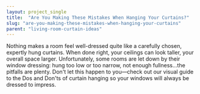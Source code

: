 ```yaml
---
layout: project_single
title:  "Are You Making These Mistakes When Hanging Your Curtains?"
slug: "are-you-making-these-mistakes-when-hanging-your-curtains"
parent: "living-room-curtain-ideas"
---
```

Nothing makes a room feel well-dressed quite like a carefully chosen, expertly hung curtains. When done right, your ceilings can look taller, your overall space larger. Unfortunately, some rooms are let down by their window dressing: hung too low or too narrow, not enough fullness...the pitfalls are plenty. Don't let this happen to you—check out our visual guide to the Dos and Don'ts of curtain hanging so your windows will always be dressed to impress.
